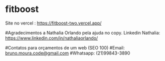 # fitboost

Site no vercel : https://fitboost-two.vercel.app/

#Agradecimentos a Nathalia Orlando pela ajuda no copy.
Linkedin Nathalia: https://www.linkedin.com/in/nathaliaorlando/

#Contatos para orçamentos de um web (SEO 100)
#Email: bruno.moura.code@gmail.com
#Whatsapp: (21)99843-3890
